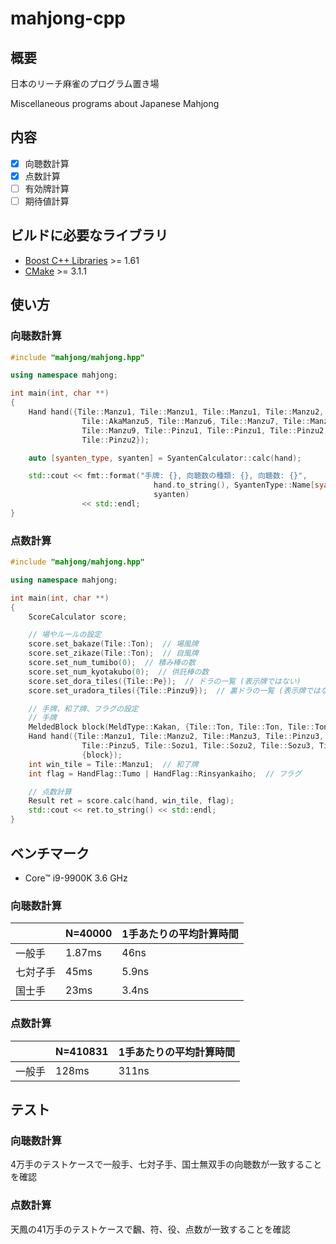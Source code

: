# mahjong-cpp

## 概要

日本のリーチ麻雀のプログラム置き場

Miscellaneous programs about Japanese Mahjong

## 内容

* [x] 向聴数計算
* [x] 点数計算
* [ ] 有効牌計算
* [ ] 期待値計算

## ビルドに必要なライブラリ

* [Boost C++ Libraries](https://www.boost.org/) >= 1.61
* [CMake](https://cmake.org/) >= 3.1.1

## 使い方

### 向聴数計算

```cpp
#include "mahjong/mahjong.hpp"

using namespace mahjong;

int main(int, char **)
{
    Hand hand({Tile::Manzu1, Tile::Manzu1, Tile::Manzu1, Tile::Manzu2,
                Tile::AkaManzu5, Tile::Manzu6, Tile::Manzu7, Tile::Manzu8,
                Tile::Manzu9, Tile::Pinzu1, Tile::Pinzu1, Tile::Pinzu2,
                Tile::Pinzu2});

    auto [syanten_type, syanten] = SyantenCalculator::calc(hand);

    std::cout << fmt::format("手牌: {}, 向聴数の種類: {}, 向聴数: {}",
                                hand.to_string(), SyantenType::Name[syanten_type],
                                syanten)
                << std::endl;
}
```

### 点数計算

```cpp
#include "mahjong/mahjong.hpp"

using namespace mahjong;

int main(int, char **)
{
    ScoreCalculator score;

    // 場やルールの設定
    score.set_bakaze(Tile::Ton);  // 場風牌
    score.set_zikaze(Tile::Ton);  // 自風牌
    score.set_num_tumibo(0);  // 積み棒の数
    score.set_num_kyotakubo(0);  // 供託棒の数
    score.set_dora_tiles({Tile::Pe});  // ドラの一覧 (表示牌ではない)
    score.set_uradora_tiles({Tile::Pinzu9});  // 裏ドラの一覧 (表示牌ではない)

    // 手牌、和了牌、フラグの設定
    // 手牌
    MeldedBlock block(MeldType::Kakan, {Tile::Ton, Tile::Ton, Tile::Ton, Tile::Ton});
    Hand hand({Tile::Manzu1, Tile::Manzu2, Tile::Manzu3, Tile::Pinzu3, Tile::Pinzu4,
                Tile::Pinzu5, Tile::Sozu1, Tile::Sozu2, Tile::Sozu3, Tile::Sozu4, Tile::Sozu4},
                {block});
    int win_tile = Tile::Manzu1;  // 和了牌
    int flag = HandFlag::Tumo | HandFlag::Rinsyankaiho;  // フラグ

    // 点数計算
    Result ret = score.calc(hand, win_tile, flag);
    std::cout << ret.to_string() << std::endl;
}
```

## ベンチマーク

* Core™ i9-9900K 3.6 GHz

### 向聴数計算

|      | N=40000 | 1手あたりの平均計算時間  |
|------|--------------------|-------------|
| 一般手  | 1.87ms              | 46ns |
| 七対子手 | 45ms               | 5.9ns |
| 国士手  | 23ms               | 3.4ns |

### 点数計算

|      | N=410831 | 1手あたりの平均計算時間  |
|------|--------------------|-------------|
| 一般手  | 128ms              | 311ns |

## テスト

### 向聴数計算

4万手のテストケースで一般手、七対子手、国士無双手の向聴数が一致することを確認

### 点数計算

天鳳の41万手のテストケースで飜、符、役、点数が一致することを確認

